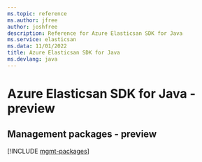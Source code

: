 ```yaml
---
ms.topic: reference
ms.author: jfree
author: joshfree
description: Reference for Azure Elasticsan SDK for Java
ms.service: elasticsan
ms.data: 11/01/2022
title: Azure Elasticsan SDK for Java
ms.devlang: java
---
```

# Azure Elasticsan SDK for Java - preview

## Management packages - preview
[!INCLUDE [mgmt-packages](elasticsan-mgmt-index.md)]